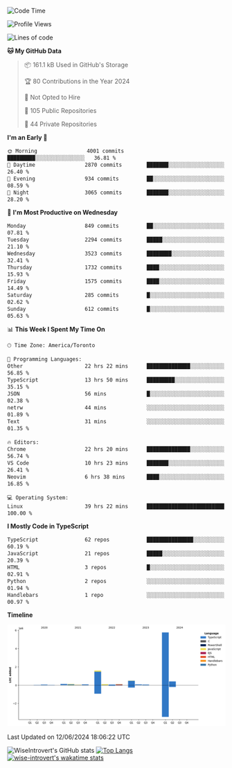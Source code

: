 <!--START_SECTION:waka-->
![Code Time](http://img.shields.io/badge/Code%20Time-1%2C713%20hrs%2034%20mins-blue)

![Profile Views](http://img.shields.io/badge/Profile%20Views-4-blue)

![Lines of code](https://img.shields.io/badge/From%20Hello%20World%20I%27ve%20Written-8.9%20million%20lines%20of%20code-blue)

**🐱 My GitHub Data** 

> 📦 161.1 kB Used in GitHub's Storage 
 > 
> 🏆 80 Contributions in the Year 2024
 > 
> 🚫 Not Opted to Hire
 > 
> 📜 105 Public Repositories 
 > 
> 🔑 44 Private Repositories 
 > 
**I'm an Early 🐤** 

```text
🌞 Morning                4001 commits        █████████░░░░░░░░░░░░░░░░   36.81 % 
🌆 Daytime                2870 commits        ███████░░░░░░░░░░░░░░░░░░   26.40 % 
🌃 Evening                934 commits         ██░░░░░░░░░░░░░░░░░░░░░░░   08.59 % 
🌙 Night                  3065 commits        ███████░░░░░░░░░░░░░░░░░░   28.20 % 
```
📅 **I'm Most Productive on Wednesday** 

```text
Monday                   849 commits         ██░░░░░░░░░░░░░░░░░░░░░░░   07.81 % 
Tuesday                  2294 commits        █████░░░░░░░░░░░░░░░░░░░░   21.10 % 
Wednesday                3523 commits        ████████░░░░░░░░░░░░░░░░░   32.41 % 
Thursday                 1732 commits        ████░░░░░░░░░░░░░░░░░░░░░   15.93 % 
Friday                   1575 commits        ████░░░░░░░░░░░░░░░░░░░░░   14.49 % 
Saturday                 285 commits         █░░░░░░░░░░░░░░░░░░░░░░░░   02.62 % 
Sunday                   612 commits         █░░░░░░░░░░░░░░░░░░░░░░░░   05.63 % 
```


📊 **This Week I Spent My Time On** 

```text
🕑︎ Time Zone: America/Toronto

💬 Programming Languages: 
Other                    22 hrs 22 mins      ██████████████░░░░░░░░░░░   56.85 % 
TypeScript               13 hrs 50 mins      █████████░░░░░░░░░░░░░░░░   35.15 % 
JSON                     56 mins             █░░░░░░░░░░░░░░░░░░░░░░░░   02.38 % 
netrw                    44 mins             ░░░░░░░░░░░░░░░░░░░░░░░░░   01.89 % 
Text                     31 mins             ░░░░░░░░░░░░░░░░░░░░░░░░░   01.35 % 

🔥 Editors: 
Chrome                   22 hrs 20 mins      ██████████████░░░░░░░░░░░   56.74 % 
VS Code                  10 hrs 23 mins      ███████░░░░░░░░░░░░░░░░░░   26.41 % 
Neovim                   6 hrs 38 mins       ████░░░░░░░░░░░░░░░░░░░░░   16.85 % 

💻 Operating System: 
Linux                    39 hrs 22 mins      █████████████████████████   100.00 % 
```

**I Mostly Code in TypeScript** 

```text
TypeScript               62 repos            ███████████████░░░░░░░░░░   60.19 % 
JavaScript               21 repos            █████░░░░░░░░░░░░░░░░░░░░   20.39 % 
HTML                     3 repos             █░░░░░░░░░░░░░░░░░░░░░░░░   02.91 % 
Python                   2 repos             ░░░░░░░░░░░░░░░░░░░░░░░░░   01.94 % 
Handlebars               1 repo              ░░░░░░░░░░░░░░░░░░░░░░░░░   00.97 % 
```



**Timeline**

![Lines of Code chart](https://raw.githubusercontent.com/wise-introvert/wise-introvert/master/assets/bar_graph.png)


 Last Updated on 12/06/2024 18:06:22 UTC
<!--END_SECTION:waka-->

![WiseIntrovert's GitHub stats](https://github-readme-stats.vercel.app/api?username=wise-introvert&count_private=true&show_icons=true)
[![Top Langs](https://github-readme-stats.vercel.app/api/top-langs/?username=wise-introvert&langs_count=10)](https://github.com/anuraghazra/github-readme-stats)
[![wise-introvert's wakatime stats](https://github-readme-stats.vercel.app/api/wakatime?username=wiseintrovert)](https://github.com/anuraghazra/github-readme-stats)
